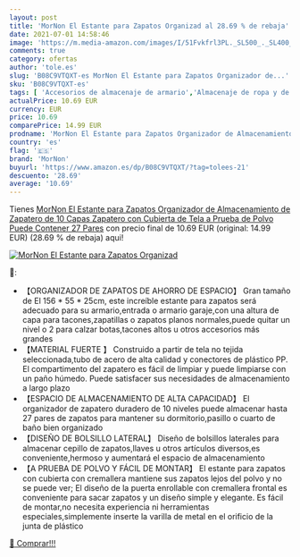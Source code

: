 ```yaml
---
layout: post
title: 'MorNon El Estante para Zapatos Organizad al 28.69 % de rebaja'
date: 2021-07-01 14:58:46
image: 'https://m.media-amazon.com/images/I/51Fvkfrl3PL._SL500_._SL400_.jpg'
comments: true
category: ofertas
author: 'tole.es'
slug: 'B08C9VTQXT-es MorNon El Estante para Zapatos Organizador de...'
sku: 'B08C9VTQXT-es'
tags: [ 'Accesorios de almacenaje de armario','Almacenaje de ropa y de armario','Almacenamiento y organización','Hogar y cocina','Zapateros','mornon','zapatos', ]
actualPrice: 10.69 EUR
currency: EUR
price: 10.69
comparePrice: 14.99 EUR
prodname: 'MorNon El Estante para Zapatos Organizador de Almacenamiento de Zapatero de 10 Capas Zapatero con Cubierta de Tela a Prueba de Polvo Puede Contener 27 Pares'
country: 'es'
flag: '🇪🇸'
brand: 'MorNon'
buyurl: 'https://www.amazon.es/dp/B08C9VTQXT/?tag=tolees-21'
descuento: '28.69'
average: '10.69'
---
```


Tienes [MorNon El Estante para Zapatos Organizador de Almacenamiento de Zapatero de 10 Capas Zapatero con Cubierta de Tela a Prueba de Polvo Puede Contener 27 Pares](https://www.amazon.es/dp/B08C9VTQXT/?tag=tolees-21) con precio final de  10.69 EUR (original: 14.99 EUR) (28.69 %  de rebaja) aqui!

[![MorNon El Estante para Zapatos Organizad](https://m.media-amazon.com/images/I/51Fvkfrl3PL._SL500_._SL400_.jpg)](https://www.amazon.es/dp/B08C9VTQXT/?tag=tolees-21)

🔎:

- 【ORGANIZADOR DE ZAPATOS DE AHORRO DE ESPACIO】 Gran tamaño de El 156 * 55 * 25cm, este increíble estante para zapatos será adecuado para su armario,entrada o armario garaje,con una altura de capa para tacones,zapatillas o zapatos planos normales,puede quitar un nivel o 2 para calzar botas,tacones altos u otros accesorios más grandes
- 【MATERIAL FUERTE 】 Construido a partir de tela no tejida seleccionada,tubo de acero de alta calidad y conectores de plástico PP. El compartimento del zapatero es fácil de limpiar y puede limpiarse con un paño húmedo. Puede satisfacer sus necesidades de almacenamiento a largo plazo
- 【ESPACIO DE ALMACENAMIENTO DE ALTA CAPACIDAD】 El organizador de zapatero duradero de 10 niveles puede almacenar hasta 27 pares de zapatos para mantener su dormitorio,pasillo o cuarto de baño bien organizado
- 【DISEÑO DE BOLSILLO LATERAL】 Diseño de bolsillos laterales para almacenar cepillo de zapatos,llaves u otros artículos diversos,es conveniente,hermoso y aumentará el espacio de almacenamiento
- 【A PRUEBA DE POLVO Y FÁCIL DE MONTAR】 El estante para zapatos con cubierta con cremallera mantiene sus zapatos lejos del polvo y no se puede ver; El diseño de la puerta enrollable con cremallera frontal es conveniente para sacar zapatos y un diseño simple y elegante. Es fácil de montar,no necesita experiencia ni herramientas especiales,simplemente inserte la varilla de metal en el orificio de la junta de plástico

[🛒 Comprar!!!](https://www.amazon.es/dp/B08C9VTQXT/?tag=tolees-21)
